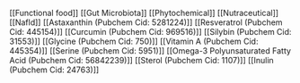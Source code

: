 [[Functional food]]
[[Gut Microbiota]]
[[Phytochemical]]
[[Nutraceutical]]
[[Nafld]]
[[Astaxanthin (Pubchem Cid: 5281224)]]
[[Resveratrol (Pubchem Cid: 445154)]]
[[Curcumin (Pubchem Cid: 969516)]]
[[Silybin (Pubchem Cid: 31553)]]
[[Glycine (Pubchem Cid: 750)]]
[[Vitamin A (Pubchem Cid: 445354)]]
[[Serine (Pubchem Cid: 5951)]]
[[Omega-3 Polyunsaturated Fatty Acid (Pubchem Cid: 56842239)]]
[[Sterol (Pubchem Cid: 1107)]]
[[Inulin (Pubchem Cid: 24763)]]
